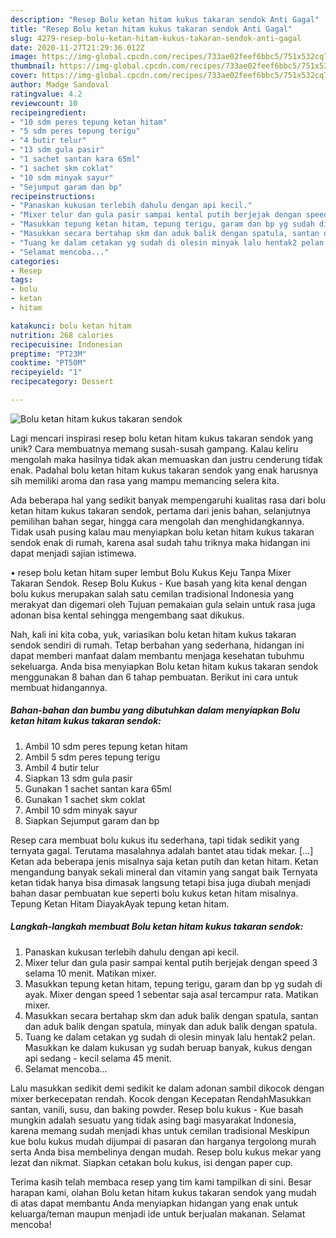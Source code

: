 ```yaml
---
description: "Resep Bolu ketan hitam kukus takaran sendok Anti Gagal"
title: "Resep Bolu ketan hitam kukus takaran sendok Anti Gagal"
slug: 4279-resep-bolu-ketan-hitam-kukus-takaran-sendok-anti-gagal
date: 2020-11-27T21:29:36.012Z
image: https://img-global.cpcdn.com/recipes/733ae02feef6bbc5/751x532cq70/bolu-ketan-hitam-kukus-takaran-sendok-foto-resep-utama.jpg
thumbnail: https://img-global.cpcdn.com/recipes/733ae02feef6bbc5/751x532cq70/bolu-ketan-hitam-kukus-takaran-sendok-foto-resep-utama.jpg
cover: https://img-global.cpcdn.com/recipes/733ae02feef6bbc5/751x532cq70/bolu-ketan-hitam-kukus-takaran-sendok-foto-resep-utama.jpg
author: Madge Sandoval
ratingvalue: 4.2
reviewcount: 10
recipeingredient:
- "10 sdm peres tepung ketan hitam"
- "5 sdm peres tepung terigu"
- "4 butir telur"
- "13 sdm gula pasir"
- "1 sachet santan kara 65ml"
- "1 sachet skm coklat"
- "10 sdm minyak sayur"
- "Sejumput garam dan bp"
recipeinstructions:
- "Panaskan kukusan terlebih dahulu dengan api kecil."
- "Mixer telur dan gula pasir sampai kental putih berjejak dengan speed 3 selama 10 menit. Matikan mixer."
- "Masukkan tepung ketan hitam, tepung terigu, garam dan bp yg sudah di ayak. Mixer dengan speed 1 sebentar saja asal tercampur rata. Matikan mixer."
- "Masukkan secara bertahap skm dan aduk balik dengan spatula, santan dan aduk balik dengan spatula, minyak dan aduk balik dengan spatula."
- "Tuang ke dalam cetakan yg sudah di olesin minyak lalu hentak2 pelan. Masukkan ke dalam kukusan yg sudah beruap banyak, kukus dengan api sedang - kecil selama 45 menit."
- "Selamat mencoba..."
categories:
- Resep
tags:
- bolu
- ketan
- hitam

katakunci: bolu ketan hitam 
nutrition: 268 calories
recipecuisine: Indonesian
preptime: "PT23M"
cooktime: "PT50M"
recipeyield: "1"
recipecategory: Dessert

---
```



![Bolu ketan hitam kukus takaran sendok](https://img-global.cpcdn.com/recipes/733ae02feef6bbc5/751x532cq70/bolu-ketan-hitam-kukus-takaran-sendok-foto-resep-utama.jpg)

Lagi mencari inspirasi resep bolu ketan hitam kukus takaran sendok yang unik? Cara membuatnya memang susah-susah gampang. Kalau keliru mengolah maka hasilnya tidak akan memuaskan dan justru cenderung tidak enak. Padahal bolu ketan hitam kukus takaran sendok yang enak harusnya sih memiliki aroma dan rasa yang mampu memancing selera kita.

Ada beberapa hal yang sedikit banyak mempengaruhi kualitas rasa dari bolu ketan hitam kukus takaran sendok, pertama dari jenis bahan, selanjutnya pemilihan bahan segar, hingga cara mengolah dan menghidangkannya. Tidak usah pusing kalau mau menyiapkan bolu ketan hitam kukus takaran sendok enak di rumah, karena asal sudah tahu triknya maka hidangan ini dapat menjadi sajian istimewa.

• resep bolu ketan hitam super lembut Bolu Kukus Keju Tanpa Mixer Takaran Sendok. Resep Bolu Kukus - Kue basah yang kita kenal dengan bolu kukus merupakan salah satu cemilan tradisional Indonesia yang merakyat dan digemari oleh Tujuan pemakaian gula selain untuk rasa juga adonan bisa kental sehingga mengembang saat dikukus.


Nah, kali ini kita coba, yuk, variasikan bolu ketan hitam kukus takaran sendok sendiri di rumah. Tetap berbahan yang sederhana, hidangan ini dapat memberi manfaat dalam membantu menjaga kesehatan tubuhmu sekeluarga. Anda bisa menyiapkan Bolu ketan hitam kukus takaran sendok menggunakan 8 bahan dan 6 tahap pembuatan. Berikut ini cara untuk membuat hidangannya.

<!--inarticleads1-->

##### Bahan-bahan dan bumbu yang dibutuhkan dalam menyiapkan Bolu ketan hitam kukus takaran sendok:

1. Ambil 10 sdm peres tepung ketan hitam
1. Ambil 5 sdm peres tepung terigu
1. Ambil 4 butir telur
1. Siapkan 13 sdm gula pasir
1. Gunakan 1 sachet santan kara 65ml
1. Gunakan 1 sachet skm coklat
1. Ambil 10 sdm minyak sayur
1. Siapkan Sejumput garam dan bp


Resep cara membuat bolu kukus itu sederhana, tapi tidak sedikit yang ternyata gagal. Terutama masalahnya adalah bantet atau tidak mekar. […] Ketan ada beberapa jenis misalnya saja ketan putih dan ketan hitam. Ketan mengandung banyak sekali mineral dan vitamin yang sangat baik Ternyata ketan tidak hanya bisa dimasak langsung tetapi bisa juga diubah menjadi bahan dasar pembuatan kue seperti bolu kukus ketan hitam misalnya. Tepung Ketan Hitam DiayakAyak tepung ketan hitam. 

<!--inarticleads2-->

##### Langkah-langkah membuat Bolu ketan hitam kukus takaran sendok:

1. Panaskan kukusan terlebih dahulu dengan api kecil.
1. Mixer telur dan gula pasir sampai kental putih berjejak dengan speed 3 selama 10 menit. Matikan mixer.
1. Masukkan tepung ketan hitam, tepung terigu, garam dan bp yg sudah di ayak. Mixer dengan speed 1 sebentar saja asal tercampur rata. Matikan mixer.
1. Masukkan secara bertahap skm dan aduk balik dengan spatula, santan dan aduk balik dengan spatula, minyak dan aduk balik dengan spatula.
1. Tuang ke dalam cetakan yg sudah di olesin minyak lalu hentak2 pelan. Masukkan ke dalam kukusan yg sudah beruap banyak, kukus dengan api sedang - kecil selama 45 menit.
1. Selamat mencoba...


Lalu masukkan sedikit demi sedikit ke dalam adonan sambil dikocok dengan mixer berkecepatan rendah. Kocok dengan Kecepatan RendahMasukkan santan, vanili, susu, dan baking powder. Resep bolu kukus - Kue basah mungkin adalah sesuatu yang tidak asing bagi masyarakat Indonesia, karena memang sudah menjadi khas untuk cemilan tradisional Meskipun kue bolu kukus mudah dijumpai di pasaran dan harganya tergolong murah serta Anda bisa membelinya dengan mudah. Resep bolu kukus mekar yang lezat dan nikmat. Siapkan cetakan bolu kukus, isi dengan paper cup. 

Terima kasih telah membaca resep yang tim kami tampilkan di sini. Besar harapan kami, olahan Bolu ketan hitam kukus takaran sendok yang mudah di atas dapat membantu Anda menyiapkan hidangan yang enak untuk keluarga/teman maupun menjadi ide untuk berjualan makanan. Selamat mencoba!
